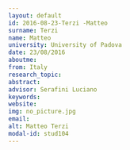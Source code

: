 ```yaml
---
layout: default 
id: 2016-08-23-Terzi -Matteo
surname: Terzi 
name: Matteo
university: University of Padova
date: 23/08/2016
aboutme: 
from: Italy
research_topic: 
abstract: 
advisor: Serafini Luciano
keywords: 
website: 
img: no_picture.jpg
email: 
alt: Matteo Terzi 
modal-id: stud104
---
```

